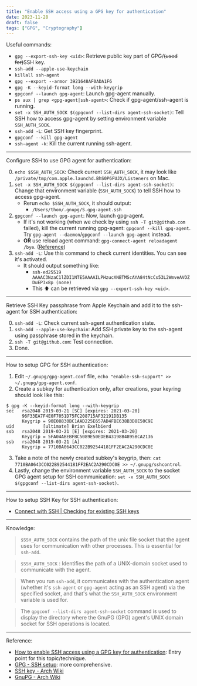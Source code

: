 ```yaml
---
title: "Enable SSH access using a GPG key for authentication"
date: 2023-11-28
draft: false
tags: ["GPG", "Cryptography"]
---
```


Useful commands:

- `gpg --export-ssh-key <uid>`: Retrieve public key part of GPG/~~(used for)~~SSH key.
- `ssh-add --apple-use-keychain`
- `killall ssh-agent`
- `gpg --export --armor 3921648AF0ADA1F6`
- `gpg -K --keyid-format long --with-keygrip`
- `gpgconf --launch gpg-agent`: Launch gpg-agent manually.
- `ps aux | grep <gpg-agent|ssh-agent>`: Check if gpg-agent/ssh-agent is running.
- `set -x SSH_AUTH_SOCK $(gpgconf --list-dirs agent-ssh-socket)`: Tell SSH how to access gpg-agent by setting environment variable `SSH_AUTH_SOCK`.
- `ssh-add -L`: Get SSH key fingerprint.
- `gpgconf --kill gpg-agent`
- `ssh-agent -k`: Kill the current running ssh-agent.

---

Configure SSH to use GPG agent for authentication:

0. `echo $SSH_AUTH_SOCK`: Check current `SSH_AUTH_SOCK`, it may look like `/private/tmp/com.apple.launchd.BhS0P6FUJX/Listeners` on Mac.
1. `set -x SSH_AUTH_SOCK $(gpgconf --list-dirs agent-ssh-socket)`: Change that environment variable (`SSH_AUTH_SOCK`) to tell SSH how to access gpg-agent.
	- Rerun `echo $SSH_AUTH_SOCK`, it should output:
		- `/Users/thom/.gnupg/S.gpg-agent.ssh`
2. `gpgconf --launch gpg-agent`: Now, launch gpg-agent.
	- If it's not working (when we check by using `ssh -T git@github.com` failed), kill the current running gpg-agent: `gpgconf --kill gpg-agent`. Try `gpg-agent --daemon`/`gpgconf --launch gpg-agent` instead.
	- **OR** use reload agent command: `gpg-connect-agent reloadagent /bye`. ([Reference](https://wiki.archlinux.org/title/GnuPG#Reload_the_agent))
1. `ssh-add -L`: Use this command to check current identities. You can see it's activated.
	- It should output something like:
		- `ssh-ed25519 AAAAC3NzaC1lZDI1NTE5AAAAILPHzucXNBTMScAYA84tNcCs53L2WmveAVOZDuEP3x8p (none)`
		- This ⬆️ can be retrieved via `gpg --export-ssh-key <uid>`.

---

Retrieve SSH Key passphrase from Apple Keychain and add it to the ssh-agent for SSH authentication:

0. `ssh-add -L`: Check current ssh-agent authentication state.
1. `ssh-add --apple-use-keychain`: Add SSH private key to the ssh-agent using passphrase stored in the keychain.
2. `ssh -T git@github.com`: Test connection.
3. Done.

---

How to setup GPG for SSH authentication:

1. Edit `~/.gnupg/gpg-agent.conf` file, `echo "enable-ssh-support" >> ~/.gnupg/gpg-agent.conf`.
2. Create a subkey for authentication only, after creations, your keyring should look like this:

```
$ gpg -K --keyid-format long --with-keygrip
sec   rsa2048 2019-03-21 [SC] [expires: 2021-03-20]
      96F33EA7F4E0F7051D75FC208715AF32191DB135
      Keygrip = 90E08830BC1AAD225E657AD4FBE638B3D8E50C9E
uid           [ultimate] Brian Exelbierd
ssb   rsa2048 2019-03-21 [E] [expires: 2021-03-20]
      Keygrip = 5FA04ABEBFBC5089E50EDEB43198B4895BCA2136
ssb   rsa2048 2019-03-21 [A]
      Keygrip = 7710BA0643CC022B92544181FF2EAC2A290CDC0E
```

3. Take a note of the newly created subkey's keygrip, then: `cat 7710BA0643CC022B92544181FF2EAC2A290CDC0E >> ~/.gnupg/sshcontrol`.
4. Lastly, change the environment variable `SSH_AUTH_SOCK` to the socket GPG agent setup for SSH communication: `set -x SSH_AUTH_SOCK $(gpgconf --list-dirs agent-ssh-socket)`.

---

How to setup SSH Key for SSH authentication:

- [Connect with SSH | Checking for existing SSH keys](https://docs.github.com/en/authentication/connecting-to-github-with-ssh/checking-for-existing-ssh-keys)

---

Knowledge:

> `$SSH_AUTH_SOCK` contains the path of the unix file socket that the agent uses for communication with other processes. This _is_ essential for `ssh-add`.

> `$SSH_AUTH_SOCK` : Identifies the path of a UNIX-domain socket used to communicate with the agent.

> When you run `ssh-add`, it communicates with the authentication agent (whether it's `ssh-agent` or `gpg-agent` acting as an SSH agent) via the specified socket, and that's what the `SSH_AUTH_SOCK` environment variable is used for.

> The `gpgconf --list-dirs agent-ssh-socket` command is used to display the directory where the GnuPG (GPG) agent's UNIX domain socket for SSH operations is located.

---

Reference:

- [How to enable SSH access using a GPG key for authentication](https://opensource.com/article/19/4/gpg-subkeys-ssh): Entry point for this topic/technique.
- [GPG - SSH setup](https://gist.github.com/mcattarinussi/834fc4b641ff4572018d0c665e5a94d3): more comprehensive.
- [SSH key - Arch Wiki](shttps://wiki.archlinux.org/title/SSH_keys)
- [GnuPG - Arch Wiki](https://wiki.archlinux.org/title/GnuPG)
